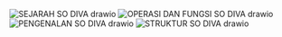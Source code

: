 
![SEJARAH SO DIVA drawio](https://github.com/divanadiaa/SysOP24-3123521026/assets/149218147/1be032fd-c029-415c-b9c9-f021cf56e109)
![OPERASI DAN FUNGSI SO DIVA drawio](https://github.com/divanadiaa/SysOP24-3123521026/assets/149218147/ddf6ea61-fd79-42f1-9cae-b56ce82077df)
![PENGENALAN SO DIVA drawio](https://github.com/divanadiaa/SysOP24-3123521026/assets/149218147/345b5923-d299-4517-9d8d-363497027229)
![STRUKTUR SO DIVA drawio](https://github.com/divanadiaa/SysOP24-3123521026/assets/149218147/12cc9bd6-fbdf-4d40-8150-ff70b5dd3993)
